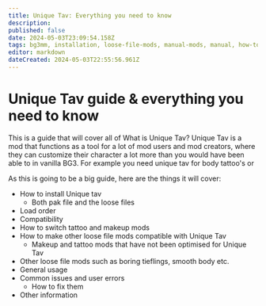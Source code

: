 ```yaml
---
title: Unique Tav: Everything you need to know
description: 
published: false
date: 2024-05-03T23:09:54.158Z
tags: bg3mm, installation, loose-file-mods, manual-mods, manual, how-to, unique-tav, loose-file, loose
editor: markdown
dateCreated: 2024-05-03T22:55:56.961Z
---
```


# Unique Tav guide & everything you need to know

This is a guide that will cover all of 
What is Unique Tav? Unique Tav is a mod that functions as a tool for a lot of mod users and mod creators, where they can customize their character a lot more than you would have been able to in vanilla BG3. For example you need unique tav for body tattoo's or 

As this is going to be a big guide, here are the things it will cover:
- How to install Unique tav 
	- Both pak file and the loose files 
 - Load order
 - Compatibility 
 - How to switch tattoo and makeup mods 
 - How to make other loose file mods compatible with Unique Tav 
 	- Makeup and tattoo mods that have not been optimised for Unique Tav 
  - Other loose file mods such as boring tieflings, smooth body etc. 
 - General usage
 - Common issues and user errors 
 	- How to fix them 
 - Other information
  

